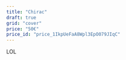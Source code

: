 ```yaml
---
title: "Chirac"
draft: true
grid: "cover"
price: "50€"
price_id: "price_1IkpUeFaA8Wpl3EpO079JIqC"
---
```


LOL

